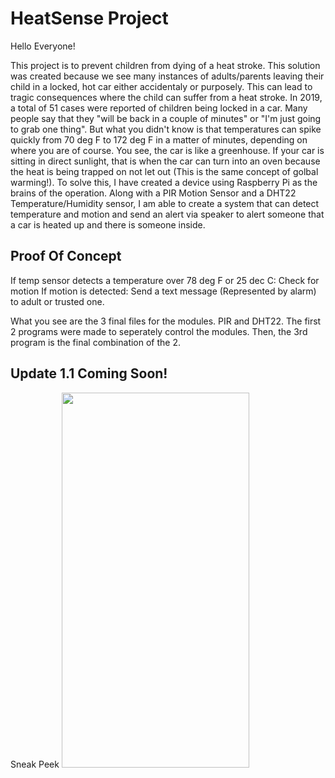 # HeatSense Project

Hello Everyone!

This project is to prevent children from dying of a heat stroke. This solution was created because
we see many instances of adults/parents leaving their child in a locked, hot car either accidentaly
or purposely. This can lead to tragic consequences where the child can suffer from a heat stroke.
In 2019, a total of 51 cases were reported of children being locked in a car. Many people say that
they "will be back in a couple of minutes" or "I'm just going to grab one thing". But what you didn't
know is that temperatures can spike quickly from 70 deg F to 172 deg F in a matter of minutes, depending
on where you are of course. You see, the car is like a greenhouse. If your car is sitting in direct
sunlight, that is when the car can turn into an oven because the heat is being trapped on not let out
(This is the same concept of golbal warming!). To solve this, I have created a device using Raspberry Pi
as the brains of the operation. Along with a PIR Motion Sensor and a DHT22 Temperature/Humidity sensor,
I am able to create a system that can detect temperature and motion and send an alert via speaker to
alert someone that a car is heated up and there is someone inside.

## Proof Of Concept

If temp sensor detects a temperature over 78 deg F or 25 dec C:
  Check for motion
  If motion is detected:
    Send a text message (Represented by alarm) to adult or trusted one.

What you see are the 3 final files for the modules. PIR and DHT22. The first 2 programs were made to
seperately control the modules. Then, the 3rd program is the final combination of the 2.

## Update 1.1 Coming Soon!
Sneak Peek
<img src="SneekPeek.png" width="300" height="600">
